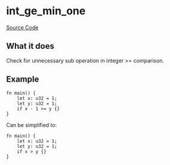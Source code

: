 # int_ge_min_one

[Source Code](https://github.com/software-mansion/cairo-lint/tree/main/crates/cairo-lint-core/src/lints/int_op_one.rs#L86)

## What it does

Check for unnecessary sub operation in integer >= comparison.

## Example

```cairo
fn main() {
    let x: u32 = 1;
    let y: u32 = 1;
    if x - 1 >= y {}
}
```

Can be simplified to:

```cairo
fn main() {
    let x: u32 = 1;
    let y: u32 = 1;
    if x > y {}
}
```
